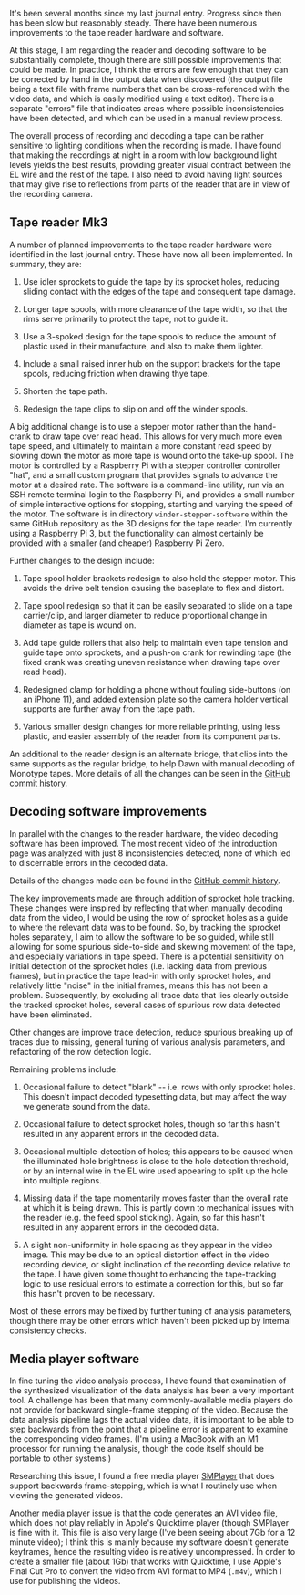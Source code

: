 <!--20230614-Journal-reader-and-software-improvements.md -->

It's been several months since my last journal entry.  Progress since then has been slow but reasonably steady. There have been numerous improvements to the tape reader hardware and software.

At this stage, I am regarding the reader and decoding software to be substantially complete, though there are still possible improvements that could be made.  In practice, I think the errors are few enough that they can be corrected by hand in the output data when discovered (the output file being a text file with frame numbers that can be cross-referenced with the video data, and which is easily modified using a text editor).  There is a separate "errors" file that indicates areas where possible inconsistencies have been detected, and which can be used in a manual review process.

The overall process of recording and decoding a tape can be rather sensitive to lighting conditions when the recording is made.  I have found that making the recordings at night in a room with low background light levels yields the best results, providing greater visual contract between the EL wire and the rest of the tape. I also need to avoid having light sources that may give rise to reflections from parts of the reader that are in view of the recording camera.


## Tape reader Mk3

A number of planned improvements to the tape reader hardware were identified in the last journal entry.  These have now all been implemented.  In summary, they are:

1. Use idler sprockets to guide the tape by its sprocket holes, reducing sliding contact with the edges of the tape and consequent tape damage.  

2. Longer tape spools, with more clearance of the tape width, so that the rims serve primarily to protect the tape, not to guide it.

3. Use a 3-spoked design for the tape spools to reduce the amount of plastic used in their manufacture, and also to make them lighter.

4. Include a small raised inner hub on the support brackets for the tape spools, reducing friction when drawing thye tape.

5. Shorten the tape path.  

6. Redesign the tape clips to slip on and off the winder spools.

A big additional change is to use a stepper motor rather than the hand-crank to draw tape over read head.  This allows for very much more even tape speed, and ultimately to maintain a more constant read speed by slowing down the motor as more tape is wound onto the take-up spool.  The motor is controlled by a Raspberry Pi with a stepper controller controller "hat", and a small custom program that provides signals to advance the motor at a desired rate.  The software is a command-line utility, run via an SSH remote terminal login to the Raspberry Pi, and provides a small number of simple interactive options for stopping, starting and varying the speed of the motor.  The software is in directory `winder-stepper-software` within the same GitHub repository as the 3D designs for the tape reader.  I'm currently using a Raspberry Pi 3, but the functionality can almost certainly be provided with a smaller (and cheaper) Raspberry Pi Zero.


Further changes to the design include:

1. Tape spool holder brackets redesign to also hold the stepper motor.  This avoids the drive belt tension causing the baseplate to flex and distort.

2. Tape spool redesign so that it can be easily separated to slide on a tape carrier/clip, and larger diameter to reduce proportional change in diameter as tape is wound on.

3. Add tape guide rollers that also help to maintain even tape tension and guide tape onto sprockets, and a push-on crank for rewinding tape (the fixed crank was creating uneven resistance when drawing tape over read head).

4. Redesigned clamp for holding a phone without fouling side-buttons (on an iPhone 11), and added extension plate so the camera holder vertical supports are further away from the tape path.

5. Various smaller design changes for more reliable printing, using less plastic, and easier assembly of the reader from its component parts.

An additional to the reader design is an alternate bridge, that clips into the same supports as the regular bridge, to help Dawn with manual decoding of Monotype tapes.  More details of all the changes can be seen in the [GitHub commit history](https://github.com/gklyne/monotype_tape_reader/commits/main).  


## Decoding software improvements

In parallel with the changes to the reader hardware, the video decoding software has been improved.  The most recent video of the introduction page was analyzed with just 8 inconsistencies detected, none of which led to discernable errors in the decoded data.

Details of the changes made can be found in the [GitHub commit history](https://github.com/gklyne/opencv-video-data-extraction/commits/main).

The key improvements made are through addition of sprocket hole tracking.  These changes were inspired by reflecting that when manually decoding data from the video, I would be using the row of sprocket holes as a guide to where the relevant data was to be found.  So, by tracking the sprocket holes separately, I aim to allow the software to be so guided, while still allowing for some spurious side-to-side and skewing movement of the tape, and especially variations in tape speed.  There is a potential sensitivity on initial detection of the sprocket holes (i.e. lacking data from previous frames), but in practice the tape lead-in with only sprocket holes, and relatively little "noise" in the initial frames, means this has not been a problem.  Subsequently, by excluding all trace data that lies clearly outside the tracked sprocket holes, several cases of spurious row data detected have been eliminated.

Other changes are improve trace detection, reduce spurious breaking up of traces due to missing, general tuning of various analysis parameters, and refactoring of the row detection logic.

Remaining problems include:

1. Occasional failure to detect "blank" -- i.e. rows with only sprocket holes.  This doesn't impact decoded typesetting data, but may affect the way we generate sound from the data.

2. Occasional failure to detect sprocket holes, though so far this hasn't resulted in any apparent errors in the decoded data.

3. Occasional multiple-detection of holes; this appears to be caused when the illuminated hole brightness is close to the hole detection threshold, or by an internal wire in the EL wire used appearing to split up the hole into multiple regions.

4. Missing data if the tape momentarily moves faster than the overall rate at which it is being drawn.  This is partly down to mechanical issues with the reader (e.g. the feed spool sticking).  Again, so far this hasn't resulted in any apparent errors in the decoded data.

5. A slight non-uniformity in hole spacing as they appear in the video image.  This may be due to an optical distortion effect in the video recording device, or slight inclination of the recording device relative to the tape.  I have given  some thought to enhancing the tape-tracking logic to use residual errors to estimate a correction for this, but so far this hasn't proven to be necessary.

Most of these errors may be fixed by further tuning of analysis parameters, though there may be other errors which haven't been picked up by internal consistency checks.


## Media player software

In fine tuning the video analysis process, I have found that examination of the synthesized visualization of the data analysis has been a very important tool.  A challenge has been that many commonly-available media players do not provide for backward single-frame stepping of the video.  Because the data analysis pipeline lags the actual video data, it is important to be able to step backwards from the point that a pipeline error is apparent to examine the corresponding video frames.  (I'm using a MacBook with an M1 processor for running the analysis, though the code itself should be portable to other systems.)

Researching this issue, I found a free media player [SMPlayer](https://en.wikipedia.org/wiki/SMPlayer) that does support backwards frame-stepping, which is what I routinely use when viewing the generated videos.

Another media player issue is that the code generates an AVI video file, which does not play reliably in Apple's Quicktime player (though SMPlayer is fine with it.  This file is also very large (I've been seeing about 7Gb for a 12 minute video); I think this is mainly because my software doesn't generate keyframes, hence the resulting video is relatively uncompressed.  In order to create a smaller file (about 1Gb) that works with Quicktime, I use Apple's Final Cut Pro to convert the video from AVI format to MP4 (`.m4v`), which I use for publishing the videos.



